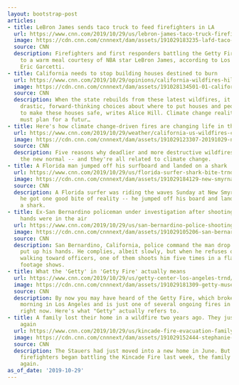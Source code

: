 ```yaml
---
layout: bootstrap-post
articles:
- title: LeBron James sends taco truck to feed firefighters in LA
  url: https://www.cnn.com/2019/10/29/us/lebron-james-taco-truck-firefighters-trnd/index.html
  image: https://cdn.cnn.com/cnnnext/dam/assets/191029183235-lafd-taco-truck-super-tease.jpg
  source: CNN
  description: Firefighters and first responders battling the Getty Fire were treated
    to a warm meal courtesy of NBA star LeBron James, according to Los Angeles Mayor
    Eric Garcetti.
- title: California needs to stop building houses destined to burn
  url: https://www.cnn.com/2019/10/29/opinions/california-wildfires-hill/index.html
  image: https://cdn.cnn.com/cnnnext/dam/assets/191028134501-01-california-fires-1028-getty-super-tease.jpg
  source: CNN
  description: When the state rebuilds from these latest wildfires, it needs to make
    drastic, forward-thinking choices about where to put houses and people, and how
    to make these houses safe, writes Alice Hill. Climate change reality means Californians
    must plan for a futur…
- title: Here's how climate change-driven fires are changing life in the Golden State
  url: https://www.cnn.com/2019/10/29/weather/california-us-wildfires-climate-change/index.html
  image: https://cdn.cnn.com/cnnnext/dam/assets/191029123307-20191029-new-normal-v2-super-tease.jpg
  source: CNN
  description: Five reasons why deadlier and more destructive wildfires have become
    the new normal -- and they're all related to climate change.
- title: A Florida man jumped off his surfboard and landed on a shark
  url: https://www.cnn.com/2019/10/29/us/florida-surfer-shark-bite-trnd/index.html
  image: https://cdn.cnn.com/cnnnext/dam/assets/191029184129-new-smyrna-beach-stock-super-tease.jpg
  source: CNN
  description: A Florida surfer was riding the waves Sunday at New Smyrna Beach when
    he got one good bite of reality -- he jumped off his board and landed right on
    a shark.
- title: Ex-San Bernardino policeman under investigation after shooting a man whose
    hands were in the air
  url: https://www.cnn.com/2019/10/29/us/san-bernardino-police-shooting/index.html
  image: https://cdn.cnn.com/cnnnext/dam/assets/191029105206-san-bernardino-police-shooting-super-tease.jpg
  source: CNN
  description: San Bernardino, California, police command the man drop his gun and
    put up his hands. He complies, albeit slowly, but when he refuses orders to stop
    walking toward officers, one of them shoots him five times in a flash, bodycam
    footage shows.
- title: What the 'Getty' in 'Getty Fire' actually means
  url: https://www.cnn.com/2019/10/29/us/getty-center-los-angeles-trnd/index.html
  image: https://cdn.cnn.com/cnnnext/dam/assets/191029181309-getty-museum-1-super-tease.jpg
  source: CNN
  description: By now you may have heard of the Getty Fire, which broke out Monday
    morning in Los Angeles and is just one of several ongoing fires in California
    right now. Here's what "Getty" actually refers to.
- title: A family lost their home in a wildfire two years ago. They just had to evacuate
    again
  url: https://www.cnn.com/2019/10/29/us/kincade-fire-evacuation-family-trnd/index.html
  image: https://cdn.cnn.com/cnnnext/dam/assets/191029152444-stephanie-stauer-california-wildfire-1-super-tease.jpg
  source: CNN
  description: The Stauers had just moved into a new home in June. But soon after
    firefighters began battling the Kincade Fire last week, the family had to evacuate
    again.
as_of_date: '2019-10-29'
---
```



